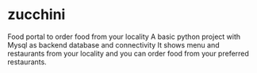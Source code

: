 # zucchini
Food portal to order food from your locality
A basic python project with Mysql as backend database and connectivity 
It shows menu and restaurants from your locality and you can order food from your preferred restaurants.
